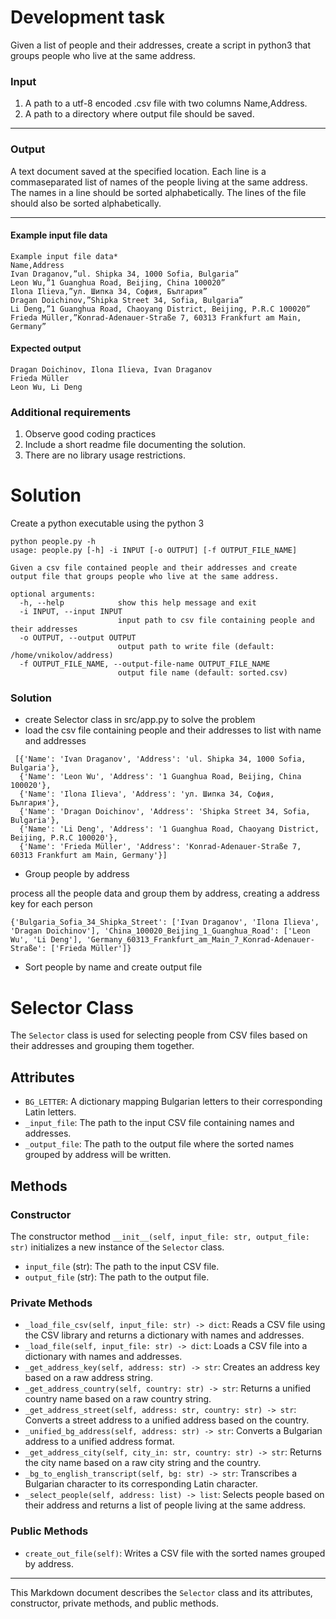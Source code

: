 # Development task

Given a list of people and their addresses, create a script in python3 that
groups people who live at the same address.

### Input

1) A path to a utf-8 encoded .csv file with two columns Name,Address.
2) A path to a directory where output file should be saved.
***
### Output

A text document saved at the specified location. Each line is a commaseparated list of names of the people living at the same address. The
names in a line should be sorted alphabetically. The lines of the file should
also be sorted alphabetically.
***
#### Example input file data
```
Example input file data*
Name,Address
Ivan Draganov,”ul. Shipka 34, 1000 Sofia, Bulgaria”
Leon Wu,”1 Guanghua Road, Beijing, China 100020”
Ilona Ilieva,”ул. Шипка 34, София, България”
Dragan Doichinov,”Shipka Street 34, Sofia, Bulgaria”
Li Deng,”1 Guanghua Road, Chaoyang District, Beijing, P.R.C 100020”
Frieda Müller,”Konrad-Adenauer-Straße 7, 60313 Frankfurt am Main,
Germany”
```
#### Expected output
```
Dragan Doichinov, Ilona Ilieva, Ivan Draganov
Frieda Müller
Leon Wu, Li Deng
```
### Additional requirements
1) Observe good coding practices
2) Include a short readme file documenting the solution.
3) There are no library usage restrictions.
 
# Solution 

Create a python executable using the python 3
```
python people.py -h
usage: people.py [-h] -i INPUT [-o OUTPUT] [-f OUTPUT_FILE_NAME]

Given a csv file contained people and their addresses and create output file that groups people who live at the same address.

optional arguments:
  -h, --help            show this help message and exit
  -i INPUT, --input INPUT
                        input path to csv file containing people and their addresses
  -o OUTPUT, --output OUTPUT
                        output path to write file (default: /home/vnikolov/address)
  -f OUTPUT_FILE_NAME, --output-file-name OUTPUT_FILE_NAME
                        output file name (default: sorted.csv)
```

### Solution 

- create Selector class in src/app.py to solve the problem
- load the csv  file containing people and their addresses to list with name and addresses  
```
 [{'Name': 'Ivan Draganov', 'Address': 'ul. Shipka 34, 1000 Sofia, Bulgaria'}, 
  {'Name': 'Leon Wu', 'Address': '1 Guanghua Road, Beijing, China 100020'}, 
  {'Name': 'Ilona Ilieva', 'Address': 'ул. Шипка 34, София, България'}, 
  {'Name': 'Dragan Doichinov', 'Address': 'Shipka Street 34, Sofia, Bulgaria'}, 
  {'Name': 'Li Deng', 'Address': '1 Guanghua Road, Chaoyang District, Beijing, P.R.C 100020'}, 
  {'Name': 'Frieda Müller', 'Address': 'Konrad-Adenauer-Straße 7, 60313 Frankfurt am Main, Germany'}]
``` 
- Group people by address

process all the people data and group them by address, creating a address key for each person   
```
{'Bulgaria_Sofia_34_Shipka_Street': ['Ivan Draganov', 'Ilona Ilieva', 'Dragan Doichinov'], 'China_100020_Beijing_1_Guanghua_Road': ['Leon Wu', 'Li Deng'], 'Germany_60313_Frankfurt_am_Main_7_Konrad-Adenauer-Straße': ['Frieda Müller']}
```

- Sort people by name and create output file

# Selector Class

The `Selector` class is used for selecting people from CSV files based on their addresses and grouping them together.

## Attributes

- `BG_LETTER`: A dictionary mapping Bulgarian letters to their corresponding Latin letters.
- `_input_file`: The path to the input CSV file containing names and addresses.
- `_output_file`: The path to the output file where the sorted names grouped by address will be written.

## Methods

### Constructor

The constructor method `__init__(self, input_file: str, output_file: str)` initializes a new instance of the `Selector` class.

- `input_file` (str): The path to the input CSV file.
- `output_file` (str): The path to the output file.

### Private Methods

- `_load_file_csv(self, input_file: str) -> dict`: Reads a CSV file using the CSV library and returns a dictionary with names and addresses.
- `_load_file(self, input_file: str) -> dict`: Loads a CSV file into a dictionary with names and addresses.
- `_get_address_key(self, address: str) -> str`: Creates an address key based on a raw address string.
- `_get_address_country(self, country: str) -> str`: Returns a unified country name based on a raw country string.
- `_get_address_street(self, address: str, country: str) -> str`: Converts a street address to a unified address based on the country.
- `_unified_bg_address(self, address: str) -> str`: Converts a Bulgarian address to a unified address format.
- `_get_address_city(self, city_in: str, country: str) -> str`: Returns the city name based on a raw city string and the country.
- `_bg_to_english_transcript(self, bg: str) -> str`: Transcribes a Bulgarian character to its corresponding Latin character.
- `_select_people(self, address: list) -> list`: Selects people based on their address and returns a list of people living at the same address.

### Public Methods

- `create_out_file(self)`: Writes a CSV file with the sorted names grouped by address.

---

This Markdown document describes the `Selector` class and its attributes, constructor, private methods, and public methods.
